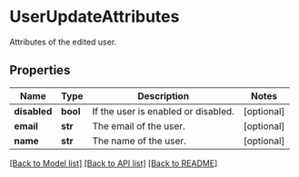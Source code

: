 # UserUpdateAttributes

Attributes of the edited user.

## Properties

| Name         | Type     | Description                         | Notes      |
| ------------ | -------- | ----------------------------------- | ---------- |
| **disabled** | **bool** | If the user is enabled or disabled. | [optional] |
| **email**    | **str**  | The email of the user.              | [optional] |
| **name**     | **str**  | The name of the user.               | [optional] |

[[Back to Model list]](README.md#documentation-for-models) [[Back to API list]](README.md#documentation-for-api-endpoints) [[Back to README]](README.md)

